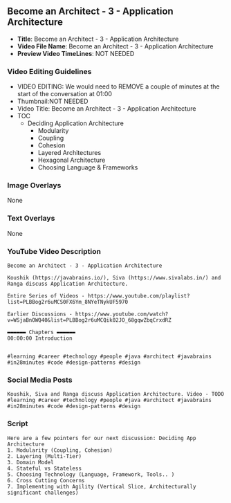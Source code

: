 ## Become an Architect - 3 - Application Architecture

- **Title**: Become an Architect - 3 - Application Architecture
- **Video File Name**: Become an Architect - 3 - Application Architecture
- **Preview Video TimeLines**: NOT NEEDED

### Video Editing Guidelines

- VIDEO EDITING: We would need to REMOVE a couple of minutes at the start of the conversation at 01:00
- Thumbnail:NOT NEEDED
- Video Title: Become an Architect - 3 - Application Architecture
- TOC
	- Deciding Application Architecture
		- Modularity
		- Coupling
		- Cohesion
		- Layered Architectures
		- Hexagonal Architecture
		- Choosing Language & Frameworks

### Image Overlays

None

### Text Overlays

None

### YouTube Video Description

```
Become an Architect - 3 - Application Architecture

Koushik (https://javabrains.io/), Siva (https://www.sivalabs.in/) and Ranga discuss Application Architecture.

Entire Series of Videos - https://www.youtube.com/playlist?list=PLBBog2r6uMCS0FX6Ym_8NYeTNykUF5970

Earlier Discussions - https://www.youtube.com/watch?v=WSjaBnOWQ40&list=PLBBog2r6uMCQik02JO_68gqwZbqCrxdRZ

▬▬▬▬▬▬ Chapters ▬▬▬▬▬▬ 
00:00:00 Introduction


#learning #career #technology #people #java #architect #javabrains #in28minutes #code #design-patterns #design
```

### Social Media Posts

```
Koushik, Siva and Ranga discuss Application Architecture. Video - TODO
#learning #career #technology #people #java #architect #javabrains #in28minutes #code #design-patterns #design
```

### Script

```
Here are a few pointers for our next discussion: Deciding App Architecture
1. Modularity (Coupling, Cohesion)
2. Layering (Multi-Tier)
3. Domain Model
4. Stateful vs Stateless
5. Choosing Technology (Language, Framework, Tools.. )
6. Cross Cutting Concerns
7. Implementing with Agility (Vertical Slice, Architecturally significant challenges)
```